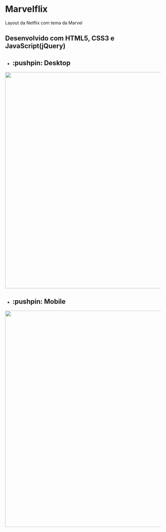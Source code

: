 # Marvelflix
Layout da Netflix com tema da Marvel

## Desenvolvido com HTML5, CSS3 e JavaScript(jQuery) 

* <h2> :pushpin: Desktop </h2>
<div align="left">
 <img src="https://user-images.githubusercontent.com/102770109/170493453-e6f2403a-6c08-4e5e-a5a3-7cbd80077fe6.png" width="700px" />
 </div>

 * <h2> :pushpin: Mobile </h2>
<div align="left">
 <img src="https://user-images.githubusercontent.com/102770109/170493836-a9b3b9e3-d8d4-4af9-853d-53b87fb8a1ab.png" width="700px" />
 </div>
 
